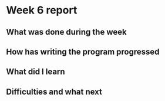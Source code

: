 # Week 6 report

## What was done during the week


## How has writing the program progressed


## What did I learn

## Difficulties and what next

